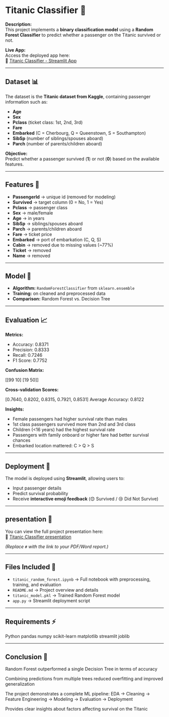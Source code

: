 # Titanic Classifier 🚢

**Description:**  
This project implements a **binary classification model** using a **Random Forest Classifier** to predict whether a passenger on the Titanic survived or not.  

**Live App:**  
Access the deployed app here:  
🔗 [Titanic Classifier - Streamlit App](#)  

---

## Dataset 📊
The dataset is the **Titanic dataset from Kaggle**, containing passenger information such as:  
- **Age**  
- **Sex**  
- **Pclass** (ticket class: 1st, 2nd, 3rd)  
- **Fare**  
- **Embarked** (C = Cherbourg, Q = Queenstown, S = Southampton)  
- **SibSp** (number of siblings/spouses aboard)  
- **Parch** (number of parents/children aboard)  

**Objective:**  
Predict whether a passenger survived (**1**) or not (**0**) based on the available features.  

---

## Features 📝
- **PassengerId** → unique id (removed for modeling)  
- **Survived** → target column (0 = No, 1 = Yes)  
- **Pclass** → passenger class  
- **Sex** → male/female  
- **Age** → in years  
- **SibSp** → siblings/spouses aboard  
- **Parch** → parents/children aboard  
- **Fare** → ticket price  
- **Embarked** → port of embarkation (C, Q, S)  
- **Cabin** → removed due to missing values (~77%)  
- **Ticket** → removed  
- **Name** → removed  

---

## Model 🤖
- **Algorithm:** `RandomForestClassifier` from `sklearn.ensemble`  
- **Training:** on cleaned and preprocessed data  
- **Comparison:** Random Forest vs. Decision Tree  

---

## Evaluation 📈
**Metrics:**  
- Accuracy: 0.8371  
- Precision: 0.8333  
- Recall: 0.7246  
- F1 Score: 0.7752  

**Confusion Matrix:**

[[99 10] [19 50]]

**Cross-validation Scores:**

[0.7640, 0.8202, 0.8315, 0.7921, 0.8531]
Average Accuracy: 0.8122

**Insights:**  
- Female passengers had higher survival rate than males  
- 1st class passengers survived more than 2nd and 3rd class  
- Children (<16 years) had the highest survival rate  
- Passengers with family onboard or higher fare had better survival chances  
- Embarked location mattered: C > Q > S  

---

## Deployment 🚀
The model is deployed using **Streamlit**, allowing users to:  
- Input passenger details  
- Predict survival probability  
- Receive **interactive emoji feedback** (😊 Survived / 😢 Did Not Survive)  

---

## presentation 📄
You can view the full project presentation here:  
🔗 [Titanic Classifier presentation ](Titanic_Classifier-presentation.pdf)  

*(Replace `#` with the link to your PDF/Word report.)*

---

## Files Included 📂
- `titanic_random_forest.ipynb` → Full notebook with preprocessing, training, and evaluation  
- `README.md` → Project overview and details  
- `titanic_model.pkl` → Trained Random Forest model  
- `app.py` → Streamlit deployment script  

---

## Requirements ⚡
Python
pandas
numpy
scikit-learn
matplotlib
streamlit
joblib



-----------------

## Conclusion 🏁

Random Forest outperformed a single Decision Tree in terms of accuracy

Combining predictions from multiple trees reduced overfitting and improved generalization

The project demonstrates a complete ML pipeline:
EDA → Cleaning → Feature Engineering → Modeling → Evaluation → Deployment

Provides clear insights about factors affecting survival on the Titanic
